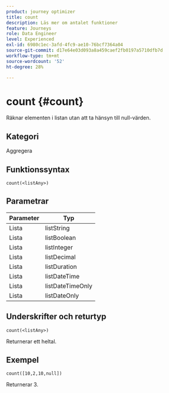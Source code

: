 ```yaml
---
product: journey optimizer
title: count
description: Läs mer om antalet funktioner
feature: Journeys
role: Data Engineer
level: Experienced
exl-id: 6980c1ec-3afd-4fc9-ae10-76bcf7364a04
source-git-commit: d17e64e03d093a8a459caef2fb0197a5710dfb7d
workflow-type: tm+mt
source-wordcount: '52'
ht-degree: 28%

---
```


# count {#count}

Räknar elementen i listan utan att ta hänsyn till null-värden.

## Kategori

Aggregera

## Funktionssyntax

`count(<listAny>)`

## Parametrar

| Parameter | Typ |
|-----------|------------------|
| Lista | listString |
| Lista | listBoolean |
| Lista | listInteger |
| Lista | listDecimal |
| Lista | listDuration |
| Lista | listDateTime |
| Lista | listDateTimeOnly |
| Lista | listDateOnly |

## Underskrifter och returtyp

`count(<listAny>)`

Returnerar ett heltal.

## Exempel

`count([10,2,10,null])`

Returnerar 3.
